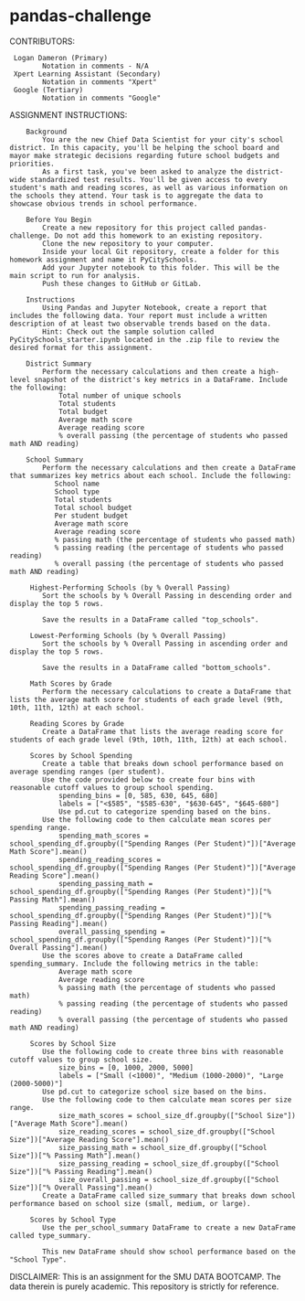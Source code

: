 # pandas-challenge

CONTRIBUTORS:
     
     Logan Dameron (Primary)
            Notation in comments - N/A
     Xpert Learning Assistant (Secondary)
            Notation in comments "Xpert"
     Google (Tertiary)
            Notation in comments "Google" 

ASSIGNMENT INSTRUCTIONS:
        
        Background
            You are the new Chief Data Scientist for your city's school district. In this capacity, you'll be helping the school board and mayor make strategic decisions regarding future school budgets and priorities.
            As a first task, you've been asked to analyze the district-wide standardized test results. You'll be given access to every student's math and reading scores, as well as various information on the schools they attend. Your task is to aggregate the data to showcase obvious trends in school performance.
        
        Before You Begin
            Create a new repository for this project called pandas-challenge. Do not add this homework to an existing repository.
            Clone the new repository to your computer.
            Inside your local Git repository, create a folder for this homework assignment and name it PyCitySchools.
            Add your Jupyter notebook to this folder. This will be the main script to run for analysis.
            Push these changes to GitHub or GitLab.
            
        Instructions
            Using Pandas and Jupyter Notebook, create a report that includes the following data. Your report must include a written description of at least two observable trends based on the data.
            Hint: Check out the sample solution called PyCitySchools_starter.ipynb located in the .zip file to review the desired format for this assignment.
            
        District Summary
            Perform the necessary calculations and then create a high-level snapshot of the district's key metrics in a DataFrame. Include the following:
                Total number of unique schools
                Total students
                Total budget
                Average math score
                Average reading score
                % overall passing (the percentage of students who passed math AND reading)
            
        School Summary
            Perform the necessary calculations and then create a DataFrame that summarizes key metrics about each school. Include the following:
               School name
               School type
               Total students
               Total school budget
               Per student budget
               Average math score
               Average reading score
               % passing math (the percentage of students who passed math)
               % passing reading (the percentage of students who passed reading)
               % overall passing (the percentage of students who passed math AND reading)
            
         Highest-Performing Schools (by % Overall Passing)
            Sort the schools by % Overall Passing in descending order and display the top 5 rows.
            
            Save the results in a DataFrame called "top_schools".
            
         Lowest-Performing Schools (by % Overall Passing)
            Sort the schools by % Overall Passing in ascending order and display the top 5 rows.
            
            Save the results in a DataFrame called "bottom_schools".
            
         Math Scores by Grade
            Perform the necessary calculations to create a DataFrame that lists the average math score for students of each grade level (9th, 10th, 11th, 12th) at each school.
            
         Reading Scores by Grade
            Create a DataFrame that lists the average reading score for students of each grade level (9th, 10th, 11th, 12th) at each school.
            
         Scores by School Spending
            Create a table that breaks down school performance based on average spending ranges (per student).
            Use the code provided below to create four bins with reasonable cutoff values to group school spending.
                spending_bins = [0, 585, 630, 645, 680]
                labels = ["<$585", "$585-630", "$630-645", "$645-680"]
                Use pd.cut to categorize spending based on the bins.
            Use the following code to then calculate mean scores per spending range.
                spending_math_scores = school_spending_df.groupby(["Spending Ranges (Per Student)"])["Average Math Score"].mean()
                spending_reading_scores = school_spending_df.groupby(["Spending Ranges (Per Student)"])["Average Reading Score"].mean()
                spending_passing_math = school_spending_df.groupby(["Spending Ranges (Per Student)"])["% Passing Math"].mean()
                spending_passing_reading = school_spending_df.groupby(["Spending Ranges (Per Student)"])["% Passing Reading"].mean()
                overall_passing_spending = school_spending_df.groupby(["Spending Ranges (Per Student)"])["% Overall Passing"].mean()
            Use the scores above to create a DataFrame called spending_summary. Include the following metrics in the table:
                Average math score
                Average reading score
                % passing math (the percentage of students who passed math)
                % passing reading (the percentage of students who passed reading)
                % overall passing (the percentage of students who passed math AND reading)
                
         Scores by School Size
            Use the following code to create three bins with reasonable cutoff values to group school size.
                size_bins = [0, 1000, 2000, 5000]
                labels = ["Small (<1000)", "Medium (1000-2000)", "Large (2000-5000)"]
            Use pd.cut to categorize school size based on the bins.
            Use the following code to then calculate mean scores per size range.
                size_math_scores = school_size_df.groupby(["School Size"])["Average Math Score"].mean()
                size_reading_scores = school_size_df.groupby(["School Size"])["Average Reading Score"].mean()
                size_passing_math = school_size_df.groupby(["School Size"])["% Passing Math"].mean()
                size_passing_reading = school_size_df.groupby(["School Size"])["% Passing Reading"].mean()
                size_overall_passing = school_size_df.groupby(["School Size"])["% Overall Passing"].mean()
            Create a DataFrame called size_summary that breaks down school performance based on school size (small, medium, or large).
            
         Scores by School Type
            Use the per_school_summary DataFrame to create a new DataFrame called type_summary.
            
            This new DataFrame should show school performance based on the "School Type".
DISCLAIMER:
    This is an assignment for the SMU DATA BOOTCAMP. The data therein is purely academic. This repository is strictly for reference. 
